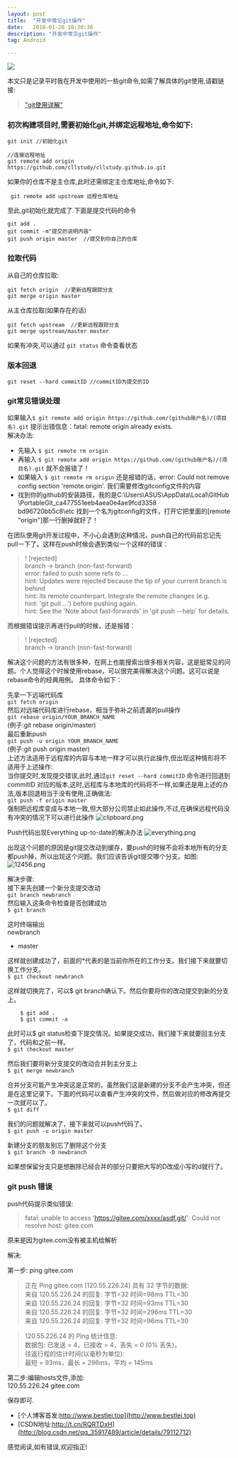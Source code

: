 ```yaml
---
layout: post
title:  "开发中常见git操作"
date:   2018-01-20 10:20:36
description: "开发中常见git操作"
tag: Android

---
```


![](https://ss2.bdstatic.com/70cFvnSh_Q1YnxGkpoWK1HF6hhy/it/u=3432955071,2879031477&fm=27&gp=0.jpg)     

本文只是记录平时我在开发中使用的一些git命令,如需了解具体的git使用,请戳链接: 
 
> ["git使用详解"](https://www.liaoxuefeng.com/wiki/0013739516305929606dd18361248578c67b8067c8c017b000) 


    
### 初次构建项目时,需要初始化git,并绑定远程地址,命令如下: 


  ` git init //初始化git   `
```
//连接远程地址     
git remote add origin https://github.com/cllstudy/cllstudy.github.io.git  
```

如果你的仓库不是主仓库,此时还需绑定主仓库地址,命令如下:    
   
  `  git remote add upstream 远程仓库地址 `

至此,git初始化就完成了.下面是提交代码的命令

    git add .
    git commit -m"提交的说明内容"
    git push origin master  //提交到你自己的仓库


### 拉取代码 ###


从自己的仓库拉取:

    git fetch origin  //更新远程跟踪分支
    git merge origin master

从主仓库拉取(如果存在的话)

    git fetch upstream  //更新远程跟踪分支
    git merge upstream/master master

如果有冲突,可以通过 `git status` 命令查看状态

### 版本回退 ###

    git reset --hard commitID //commitID为提交的ID

### git常见错误处理 ###

如果输入` $ git remote add origin https://github.com/(github账户名)/(项目名).git ` 
提示出错信息：fatal: remote origin already exists.  
解决办法:    

- 先输入 `$ git remote rm origin`  
- 再输入 `$ git remote add origin https://github.com/(github账户名)/(项目名).git` 就不会报错了！  
- 如果输入 `$ git remote rm origin` 还是报错的话，error: Could not remove config section 'remote.origin'. 我们需要修改gitconfig文件的内容  
- 找到你的github的安装路径，我的是C:\Users\ASUS\AppData\Local\GitHub  
 \PortableGit_ca477551eeb4aea0e4ae9fcd3358   
bd96720bb5c8\etc
找到一个名为gitconfig的文件，打开它把里面的[remote "origin"]那一行删掉就好了！ 
  
在团队使用git开发过程中，不小心会遇到这种情况，push自己的代码前忘记先pull一下了。这样在push时候会遇到类似一个这样的错误：

> ! [rejected]  
branch -> branch (non-fast-forward)  
error: failed to push some refs to …     
hint: Updates were rejected because the tip of your current branch is behind     
hint: its remote counterpart. Integrate the remote changes (e.g.     
hint: 'git pull ...') before pushing again.     
hint: See the 'Note about fast-forwards' in 'git push --help' for details.        

而根据错误提示再进行pull的时候，还是报错：  
> ! [rejected]   
 branch -> branch (non-fast-forward)

解决这个问题的方法有很多种，在网上也能搜索出很多相关内容，这是挺常见的问题。个人觉得这个时候使用rebase，可以很完美得解决这个问题。这可以说是rebase命令的经典用例。
具体命令如下：

先拿一下远端代码库  
 `git fetch origin `      
 然后对远端代码库进行rebase，相当于弥补之前遗漏的pull操作  
 `git rebase origin/YOUR_BRANCH_NAME `    
(例子:git rebase origin/master)  
最后重新push  
 `git push -u origin YOUR_BRANCH_NAME  `   
(例子:git push origin master)  
上述方法适用于远程库的内容与本地一样才可以执行此操作,但出现这种情形将不适用于上述操作:  
当你提交时,发现提交错误,此时,通过` git reset --hard commitID ` 命令进行回退到commitID 对应的版本,这时,远程库与本地库的代码将不一样,如果还是用上述的办法,版本回退相当于没有使用,正确做法:  
 `git push -f origin master`  
强制把远程库变成与本地一致,但大部分公司禁止如此操作,不过,在确保远程代码没有冲突的情况下可以进行此操作
![clipboard.png](http://s1.wailian.download/2018/01/20/clipboard.png)

Push代码出现Everything up-to-date的解决办法
![everything.png](http://s1.wailian.download/2018/01/20/everything.png)

出现这个问题的原因是git提交改动到缓存，要push的时候不会将本地所有的分支都push掉，所以出现这个问题。我们应该告诉git提交哪个分支。如图:  
![12456.png](http://s1.wailian.download/2018/01/20/12456.png)

解决步骤:  
接下来先创建一个新分支提交改动  
 `git branch newbranch `   
然后输入这条命令检查是否创建成功  
 `$ git branch`

这时终端输出  
  newbranch  
* master  

这样就创建成功了，前面的*代表的是当前你所在的工作分支。我们接下来就要切换工作分支。  
 `$ git checkout newbranch`

这样就切换完了，可以$ git branch确认下。然后你要将你的改动提交到新的分支上。  
```
	$ git add . 
	$ git commit -a  

```

此时可以$ git status检查下提交情况。如果提交成功，我们接下来就要回主分支了，代码和之前一样。  
 `$ git checkout master`

然后我们要将新分支提交的改动合并到主分支上  
 `$ git merge newbranch`

合并分支可能产生冲突这是正常的，虽然我们这是新建的分支不会产生冲突，但还是在这里记录下。下面的代码可以查看产生冲突的文件，然后做对应的修改再提交一次就可以了。  
 `$ git diff`

我们的问题就解决了，接下来就可以push代码了。  
 `$ git push -u origin master`

新建分支的朋友别忘了删除这个分支  
 `$ git branch -D newbranch`

如果想保留分支只是想删除已经合并的部分只要把大写的D改成小写的d就行了。  

### git push 错误

push代码提示类似错误:

> fatal: unable to access 'https://gitee.com/xxxx/asdf.git/': Could not resolve host: gitee.com

原来是因为gitee.com没有被主机给解析

解决:

第一步: ping gitee.com

> 正在 Ping gitee.com [120.55.226.24] 具有 32 字节的数据:  
来自 120.55.226.24 的回复: 字节=32 时间=98ms TTL=30  
来自 120.55.226.24 的回复: 字节=32 时间=93ms TTL=30  
来自 120.55.226.24 的回复: 字节=32 时间=296ms TTL=30  
来自 120.55.226.24 的回复: 字节=32 时间=96ms TTL=30  

>120.55.226.24 的 Ping 统计信息:  
    数据包: 已发送 = 4，已接收 = 4，丢失 = 0 (0% 丢失)，  
往返行程的估计时间(以毫秒为单位):  
    最短 = 93ms，最长 = 296ms，平均 = 145ms  

第二步:编辑hosts文件,添加:  
120.55.226.24 gitee.com

保存即可.


* [个人博客首发:http://www.bestlei.top](http://www.bestlei.top)  
* [CSDN地址:http://t.cn/RQRTDxH](http://blog.csdn.net/qq_35917489/article/details/79112712)

感觉阅读,如有错误,欢迎指正!

 